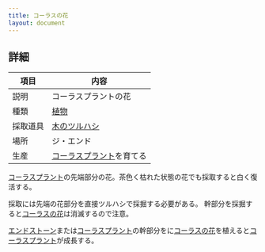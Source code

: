 ```yaml
---
title: コーラスの花
layout: document
---
```

## 詳細

|項目|内容|
|---|---|
|説明|コーラスプラントの花|
|種類|[植物](植物)|
|採取道具|[木のツルハシ](木のツルハシ)|
|場所|ジ・エンド|
|生産|[コーラスプラント](コーラスプラント)を育てる|

[コーラスプラント](コーラスプラント)の先端部分の花。茶色く枯れた状態の花でも採取すると白く復活する。

採取には先端の花部分を直接ツルハシで採掘する必要がある。
幹部分を採掘すると[コーラスの花](コーラスの花)は消滅するので注意。

[エンドストーン](エンドストーン)または[コーラスプラント](コーラスプラント)の幹部分をに[コーラスの花](コーラスの花)を植えると[コーラスプラント](コーラスプラント)が成長する。

